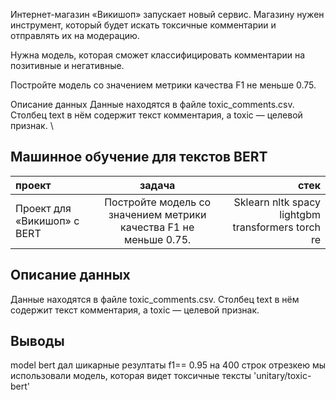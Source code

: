 Интернет-магазин «Викишоп» запускает новый сервис. Магазину нужен инструмент, который будет искать токсичные комментарии и отправлять их на модерацию.

Нужна модель, которая сможет классифицировать комментарии на позитивные и негативные.

Постройте модель со значением метрики качества F1 не меньше 0.75.

Описание данных
Данные находятся в файле toxic_comments.csv. Столбец text в нём содержит текст комментария, а toxic — целевой признак.
\


## Машинное обучение для текстов BERT
проект| задача| стек
:----------------| :--------------:|-------------------------:
Проект для «Викишоп» с BERT|Постройте модель со значением метрики качества F1 не меньше 0.75.| Sklearn nltk spacy lightgbm transformers torch re

## Описание данных

Данные находятся в файле toxic_comments.csv. Столбец text в нём содержит текст комментария, а toxic — целевой признак.



## Выводы
model bert дал шикарные резултаты f1== 0.95 на 400 строк отрезкею мы использовали модель, которая видет токсичные тексты 'unitary/toxic-bert'

